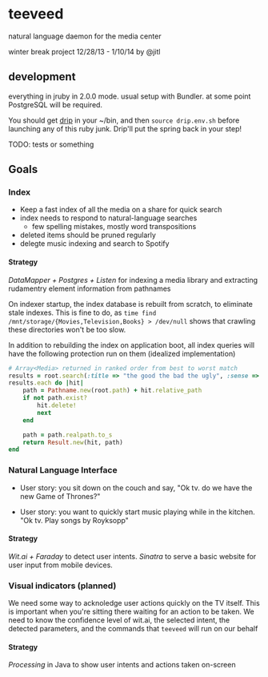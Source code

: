 # teeveed

natural language daemon for the media center

winter break project 12/28/13 - 1/10/14 by @jitl

## development

everything in jruby in 2.0.0 mode. usual setup with Bundler.
at some point PostgreSQL will be required.

You should get [drip](https://github.com/flatland/drip) in your ~/bin,
and then `source drip.env.sh` before launching any of this ruby junk.
Drip'll put the spring back in your step!

TODO: tests or something

## Goals

### Index

- Keep a fast index of all the media on a share for quick search
- index needs to respond to natural-language searches
    - few spelling mistakes, mostly word transpositions
- deleted items should be pruned regularly
- delegte music indexing and search to Spotify

#### Strategy

*DataMapper + Postgres + Listen* for indexing a media library and extracting
rudamentry element information from pathnames

On indexer startup, the index database is rebuilt from scratch, to eliminate
stale indexes. This is fine to do, as
`time find /mnt/storage/{Movies,Television,Books} > /dev/null` shows that
crawling these directories won't be too slow.

In addition to rebuilding the index on application boot, all index queries will
have the following protection run on them (idealized implementation)

```ruby
# Array<Media> returned in ranked order from best to worst match
results = root.search(:title => "the good the bad the ugly", :sense => :watch)
results.each do |hit|
    path = Pathname.new(root.path) + hit.relative_path
    if not path.exist?
        hit.delete!
        next
    end

    path = path.realpath.to_s
    return Result.new(hit, path)
end
```

### Natural Language Interface

- User story: you sit down on the couch and say,
  "Ok tv. do we have the new Game of Thrones?"

- User story: you want to quickly start music playing while
  in the kitchen. "Ok tv. Play songs by Royksopp"

#### Strategy

*Wit.ai + Faraday* to detect user intents.
*Sinatra* to serve a basic website for user input from mobile devices.

### Visual indicators (planned)

We need some way to acknoledge user actions quickly on the TV itself.
This is important when you're sitting there waiting for an action to be taken.
We need to know the confidence level of wit.ai, the selected intent,
the detected parameters, and the commands that `teeveed` will run on our behalf

#### Strategy

*Processing* in Java to show user intents and actions taken on-screen

